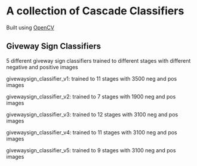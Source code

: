 # A collection of Cascade Classifiers
Built using [OpenCV](http://opencv.org/)

## Giveway Sign Classifiers
5 different giveway sign classifiers trained to different stages with different negative and positive images

givewaysign_classifier_v1: trained to 11 stages with 3500 neg and pos images

givewaysign_classifier_v2: trained to 7 stages with 1900 neg and pos images

givewaysign_classifier_v3: trained to 12 stages with 3100 neg and pos images

givewaysign_classifier_v4: trained to 11 stages with 3100 neg and pos images

givewaysign_classifier_v5: trained to 9 stages with 3100 neg and pos images
